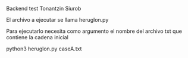 Backend test Tonantzin Siurob

El archivo a ejecutar se llama heruglon.py

Para ejecutarlo necesita como argumento el nombre del archivo txt que contiene la cadena inicial

python3 heruglon.py caseA.txt

